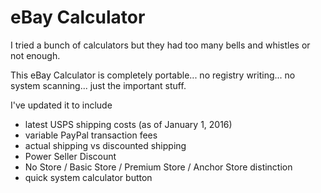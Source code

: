 # eBay Calculator

I tried a bunch of calculators but they had too many bells and whistles or not enough.

This eBay Calculator is completely portable... no registry writing... no system scanning... just the important stuff.


I've updated it to include
- latest USPS shipping costs (as of January 1, 2016)
- variable PayPal transaction fees
- actual shipping vs discounted shipping
- Power Seller Discount
- No Store / Basic Store / Premium Store / Anchor Store distinction
- quick system calculator button




